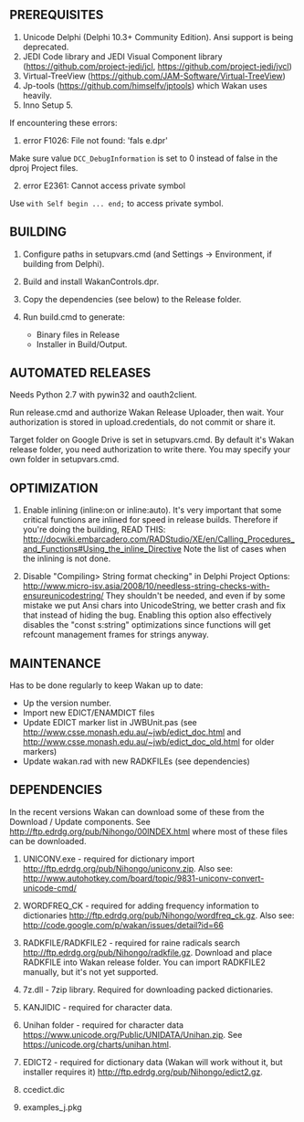 ## PREREQUISITES

1. Unicode Delphi (Delphi 10.3+ Community Edition). Ansi support is being deprecated.
2. JEDI Code library and JEDI Visual Component library (https://github.com/project-jedi/jcl, https://github.com/project-jedi/jvcl)
3.  Virtual-TreeView (https://github.com/JAM-Software/Virtual-TreeView)
4. Jp-tools (https://github.com/himselfv/jptools) which Wakan uses heavily.
5. Inno Setup 5.

If encountering these errors:

1. error F1026: File not found: 'fals e.dpr'

Make sure value `DCC_DebugInformation` is set to 0 instead of false in the dproj Project files.

2. error E2361: Cannot access private symbol

Use `with Self begin ... end;` to access private symbol.

## BUILDING

1. Configure paths in setupvars.cmd (and Settings -> Environment, if building from Delphi).
2. Build and install WakanControls.dpr.
3. Copy the dependencies (see below) to the Release folder.
4. Run build.cmd to generate:

    * Binary files in Release
    * Installer in Build/Output.


## AUTOMATED RELEASES

Needs Python 2.7 with pywin32 and oauth2client.

Run release.cmd and authorize Wakan Release Uploader, then wait.
Your authorization is stored in upload.credentials, do not commit or share it.

Target folder on Google Drive is set in setupvars.cmd. By default it's Wakan release folder,
you need authorization to write there.
You may specify your own folder in setupvars.cmd.


## OPTIMIZATION

1. Enable inlining (inline:on or inline:auto).
It's very important that some critical functions are inlined for speed in release builds.
Therefore if you're doing the building, READ THIS:
http://docwiki.embarcadero.com/RADStudio/XE/en/Calling_Procedures_and_Functions#Using_the_inline_Directive
Note the list of cases when the inlining is not done.

2. Disable "Compiling> String format checking" in Delphi Project Options:
http://www.micro-isv.asia/2008/10/needless-string-checks-with-ensureunicodestring/
They shouldn't be needed, and even if by some mistake we put Ansi chars into UnicodeString, we better crash and fix that instead of hiding the bug.
Enabling this option also effectively disables the "const s:string" optimizations since functions will get refcount management frames for strings anyway.


## MAINTENANCE

Has to be done regularly to keep Wakan up to date:

 * Up the version number.
 * Import new EDICT/ENAMDICT files
 * Update EDICT marker list in JWBUnit.pas (see http://www.csse.monash.edu.au/~jwb/edict_doc.html and http://www.csse.monash.edu.au/~jwb/edict_doc_old.html for older markers)
 * Update wakan.rad with new RADKFILEs (see dependencies)


## DEPENDENCIES

In the recent versions Wakan can download some of these from the Download / Update components.
See http://ftp.edrdg.org/pub/Nihongo/00INDEX.html where most of these files can be downloaded.

1. UNICONV.exe - required for dictionary import
http://ftp.edrdg.org/pub/Nihongo/uniconv.zip.
Also see: http://www.autohotkey.com/board/topic/9831-uniconv-convert-unicode-cmd/

2. WORDFREQ_CK - required for adding frequency information to dictionaries
http://ftp.edrdg.org/pub/Nihongo/wordfreq_ck.gz.
Also see: http://code.google.com/p/wakan/issues/detail?id=66

3. RADKFILE/RADKFILE2 - required for raine radicals search
http://ftp.edrdg.org/pub/Nihongo/radkfile.gz.
Download and place RADKFILE into Wakan release folder. You can import RADKFILE2 manually, but it's not yet supported.

4. 7z.dll - 7zip library. Required for downloading packed dictionaries.

5. KANJIDIC - required for character data.

6. Unihan folder - required for character data https://www.unicode.org/Public/UNIDATA/Unihan.zip. See https://unicode.org/charts/unihan.html.

7. EDICT2 - required for dictionary data (Wakan will work without it, but installer requires it)
http://ftp.edrdg.org/pub/Nihongo/edict2.gz.

8. ccedict.dic

9. examples_j.pkg

